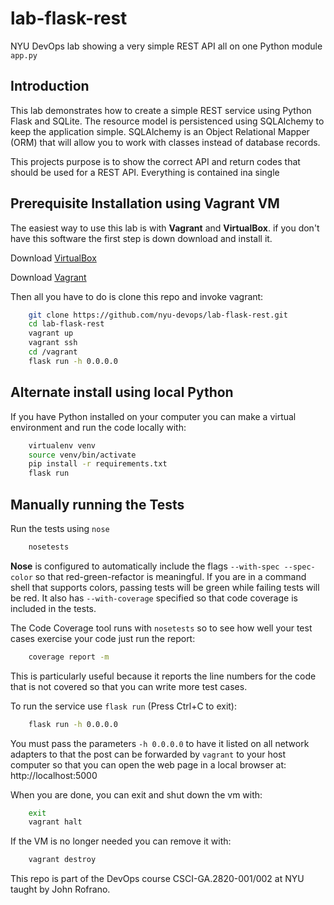 # lab-flask-rest

NYU DevOps lab showing a very simple REST API all on one Python module `app.py`

## Introduction

This lab demonstrates how to create a simple REST service using Python Flask and SQLite.
The resource model is persistenced using SQLAlchemy to keep the application simple. SQLAlchemy is an Object Relational Mapper (ORM) that will allow you to work with classes instead of database records.

This projects purpose is to show the correct API and return codes that should be used for a REST API. Everything is contained ina single

## Prerequisite Installation using Vagrant VM

The easiest way to use this lab is with **Vagrant** and **VirtualBox**. if you don't have this software the first step is down download and install it.

Download [VirtualBox](https://www.virtualbox.org/)

Download [Vagrant](https://www.vagrantup.com/)

Then all you have to do is clone this repo and invoke vagrant:

```bash
    git clone https://github.com/nyu-devops/lab-flask-rest.git
    cd lab-flask-rest
    vagrant up
    vagrant ssh
    cd /vagrant
    flask run -h 0.0.0.0
```

## Alternate install using local Python

If you have Python installed on your computer you can make a virtual environment and run the code locally with:

```bash
    virtualenv venv
    source venv/bin/activate
    pip install -r requirements.txt
    flask run
```

## Manually running the Tests

Run the tests using `nose`

```bash
    nosetests
```

**Nose** is configured to automatically include the flags `--with-spec --spec-color` so that red-green-refactor is meaningful. If you are in a command shell that supports colors, passing tests will be green while failing tests will be red. It also has `--with-coverage` specified so that code coverage is included in the tests.

The Code Coverage tool runs with `nosetests` so to see how well your test cases exercise your code just run the report:

```bash
    coverage report -m
```

This is particularly useful because it reports the line numbers for the code that is not covered so that you can write more test cases.

To run the service use `flask run` (Press Ctrl+C to exit):

```bash
    flask run -h 0.0.0.0
```

You must pass the parameters `-h 0.0.0.0` to have it listed on all network adapters to that the post can be forwarded by `vagrant` to your host computer so that you can open the web page in a local browser at: http://localhost:5000

When you are done, you can exit and shut down the vm with:

```bash
    exit
    vagrant halt
```

If the VM is no longer needed you can remove it with:

```bash
    vagrant destroy
```

This repo is part of the DevOps course CSCI-GA.2820-001/002 at NYU taught by John Rofrano.
